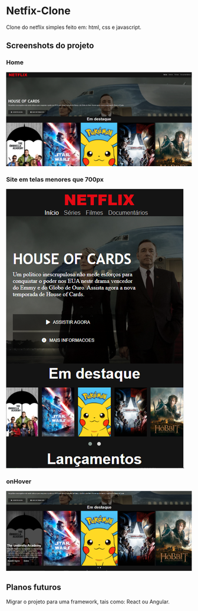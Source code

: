 # Netfix-Clone

Clone do netflix simples feito em: html, css e javascript.

## Screenshots do projeto
### Home
![Página home](https://github.com/LukeRekt/clone-interface-neflix/blob/main/Screenshot_1.PNG?raw=true)

### Site em telas menores que 700px
![telas menores](https://github.com/LukeRekt/clone-interface-neflix/blob/main/Screenshot_2.PNG?raw=true)

### onHover
![telas menores](https://github.com/LukeRekt/clone-interface-neflix/blob/main/Screenshot_3.PNG?raw=true)

## Planos futuros

Migrar o projeto para uma framework, tais como: React ou Angular.